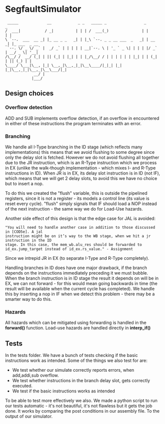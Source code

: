# SegfaultSimulator

```
 _____             __            _ _   _____ _                 _       _
/  ___|           / _|          | | | /  ___(_)               | |     | |
\ `--.  ___  __ _| |_ __ _ _   _| | |_\ `--. _ _ __ ___  _   _| | __ _| |_ ___  _ __
 `--. \/ _ \/ _` |  _/ _` | | | | | __|`--. \ | '_ ` _ \| | | | |/ _` | __/ _ \| '__|
/\__/ /  __/ (_| | || (_| | |_| | | |_/\__/ / | | | | | | |_| | | (_| | || (_) | |
\____/ \___|\__, |_| \__,_|\__,_|_|\__\____/|_|_| |_| |_|\__,_|_|\__,_|\__\___/|_|
             __/ |
            |___/
```

## Design choices

### Overflow detection

ADD and SUB implements overflow detection, if an overflow in encountered in either of these instructions the program terminates with an error.

### Branching

We handle all I-Type branching in the ID stage (which reflects many implementations) this means that we avoid flushing to some degree since only the delay slot is fetched.
However we do not avoid flushing all together due to the JR instruction, which is an R-Type instruction which we process in EX (unlike the walk-though implementation - which mixes I- and R-Type instructions in ID).
When JR is in EX, its delay slot instruction is in ID (not IF), which means that we will get 2 delay slots, to avoid this we have no choice but to insert a nop.

To do this we created the "flush" variable, this is outside the pipelined registers, since it is not a register - its models a control line (its value is reset every cycle).
"flush" simply signals that IF should load a NOP instead of the next instruction - the same way we do for Load-Use hazards.

Another side effect of this design is that the edge case for JAL is avoided:

	"You will need to handle another case in addition to those discussed in [COD5e]. A jal
	instruction might be on it’s way to the WB stage, when we hit a jr instruction in the ID
	stage. In this case, the mem_wb.alu_res should be forwarded to id_ex.jump_target instead of id_ex.rs_value." - Assignment

Since we intrepid JR in EX (to separate I-Type and R-Type completely).

Handling branches in ID does have one major drawback, if the branch depends on the instructions immediately preceding it we must bubble. 
When the branch instruction is in ID stage the result it depends on will be in EX, we can not forward - for this would mean going backwards in time 
(the result will be available when the current cycle has completed).
We handle this by inserting a nop in IF when we detect this problem - there may be a smarter way to do this.

### Hazards

All hazards which can be mitigated using forwarding is handled in the **forward()** function.
Load-use hazards are handled directly in **interp_if()**

## Tests

In the tests folder. We have a bunch of tests checking if the basic instructions work as intended.
Some of the things we also test for are:

* We test whether our simulate correctly reports errors, when add,addi,sub overflow.
* We test whether instructions in the branch delay slot, gets correctly executed.
* We test if the basic instructions works as intended

To be able to test more effectively we also. We made a python script to run our tests automatic - it's not beautiful, it's not flawless but it gets the job done. 
It works by comparing the post conditions in our assembly file. To the output of our simulator.
